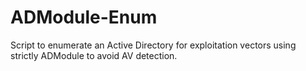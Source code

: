 # ADModule-Enum
Script to enumerate an Active Directory for exploitation vectors using strictly ADModule to avoid AV detection.

